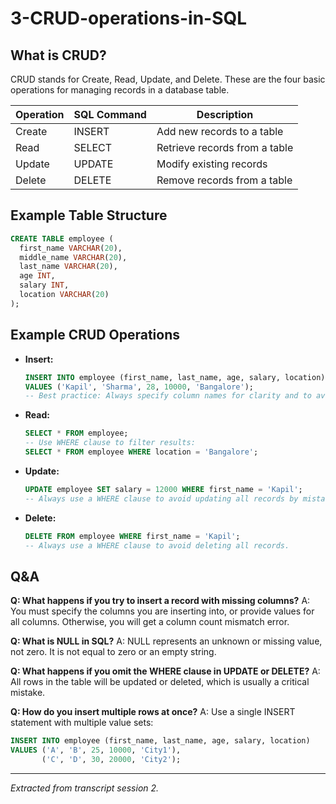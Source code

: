 # 3-CRUD-operations-in-SQL

## What is CRUD?
CRUD stands for Create, Read, Update, and Delete. These are the four basic operations for managing records in a database table.

| Operation | SQL Command | Description                        |
|-----------|-------------|------------------------------------|
| Create    | INSERT      | Add new records to a table         |
| Read      | SELECT      | Retrieve records from a table      |
| Update    | UPDATE      | Modify existing records            |
| Delete    | DELETE      | Remove records from a table        |

## Example Table Structure
```sql
CREATE TABLE employee (
  first_name VARCHAR(20),
  middle_name VARCHAR(20),
  last_name VARCHAR(20),
  age INT,
  salary INT,
  location VARCHAR(20)
);
```


## Example CRUD Operations
- **Insert:**
  ```sql
  INSERT INTO employee (first_name, last_name, age, salary, location)
  VALUES ('Kapil', 'Sharma', 28, 10000, 'Bangalore');
  -- Best practice: Always specify column names for clarity and to avoid errors if table structure changes.
  ```
- **Read:**
  ```sql
  SELECT * FROM employee;
  -- Use WHERE clause to filter results:
  SELECT * FROM employee WHERE location = 'Bangalore';
  ```
- **Update:**
  ```sql
  UPDATE employee SET salary = 12000 WHERE first_name = 'Kapil';
  -- Always use a WHERE clause to avoid updating all records by mistake.
  ```
- **Delete:**
  ```sql
  DELETE FROM employee WHERE first_name = 'Kapil';
  -- Always use a WHERE clause to avoid deleting all records.
  ```


## Q&A
**Q: What happens if you try to insert a record with missing columns?**
A: You must specify the columns you are inserting into, or provide values for all columns. Otherwise, you will get a column count mismatch error.

**Q: What is NULL in SQL?**
A: NULL represents an unknown or missing value, not zero. It is not equal to zero or an empty string.

**Q: What happens if you omit the WHERE clause in UPDATE or DELETE?**
A: All rows in the table will be updated or deleted, which is usually a critical mistake.

**Q: How do you insert multiple rows at once?**
A: Use a single INSERT statement with multiple value sets:
```sql
INSERT INTO employee (first_name, last_name, age, salary, location)
VALUES ('A', 'B', 25, 10000, 'City1'),
       ('C', 'D', 30, 20000, 'City2');
```

---
*Extracted from transcript session 2.*

